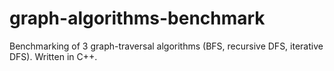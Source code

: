 # graph-algorithms-benchmark
Benchmarking of 3 graph-traversal algorithms (BFS, recursive DFS, iterative DFS). Written in C++.
